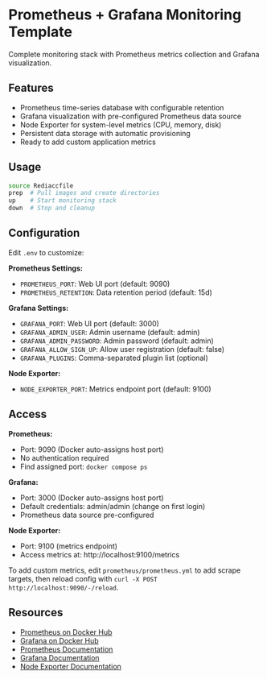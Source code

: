 # Prometheus + Grafana Monitoring Template

Complete monitoring stack with Prometheus metrics collection and Grafana visualization.

## Features

- Prometheus time-series database with configurable retention
- Grafana visualization with pre-configured Prometheus data source
- Node Exporter for system-level metrics (CPU, memory, disk)
- Persistent data storage with automatic provisioning
- Ready to add custom application metrics

## Usage

```bash
source Rediaccfile
prep  # Pull images and create directories
up    # Start monitoring stack
down  # Stop and cleanup
```

## Configuration

Edit `.env` to customize:

**Prometheus Settings:**
- `PROMETHEUS_PORT`: Web UI port (default: 9090)
- `PROMETHEUS_RETENTION`: Data retention period (default: 15d)

**Grafana Settings:**
- `GRAFANA_PORT`: Web UI port (default: 3000)
- `GRAFANA_ADMIN_USER`: Admin username (default: admin)
- `GRAFANA_ADMIN_PASSWORD`: Admin password (default: admin)
- `GRAFANA_ALLOW_SIGN_UP`: Allow user registration (default: false)
- `GRAFANA_PLUGINS`: Comma-separated plugin list (optional)

**Node Exporter:**
- `NODE_EXPORTER_PORT`: Metrics endpoint port (default: 9100)

## Access

**Prometheus:**
- Port: 9090 (Docker auto-assigns host port)
- No authentication required
- Find assigned port: `docker compose ps`

**Grafana:**
- Port: 3000 (Docker auto-assigns host port)
- Default credentials: admin/admin (change on first login)
- Prometheus data source pre-configured

**Node Exporter:**
- Port: 9100 (metrics endpoint)
- Access metrics at: http://localhost:9100/metrics

To add custom metrics, edit `prometheus/prometheus.yml` to add scrape targets, then reload config with `curl -X POST http://localhost:9090/-/reload`.

## Resources

- [Prometheus on Docker Hub](https://hub.docker.com/r/prom/prometheus)
- [Grafana on Docker Hub](https://hub.docker.com/r/grafana/grafana)
- [Prometheus Documentation](https://prometheus.io/docs/)
- [Grafana Documentation](https://grafana.com/docs/)
- [Node Exporter Documentation](https://github.com/prometheus/node_exporter)